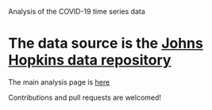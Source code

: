 Analysis of the COVID-19 time series data

The data source is the [Johns Hopkins data repository](https://github.com/CSSEGISandData/COVID-19)
=======
The main analysis page is [here](https://github.com/hsmohammed/COVID-19/blob/master/COVID-19-EDA.html)

Contributions and pull requests are welcomed!